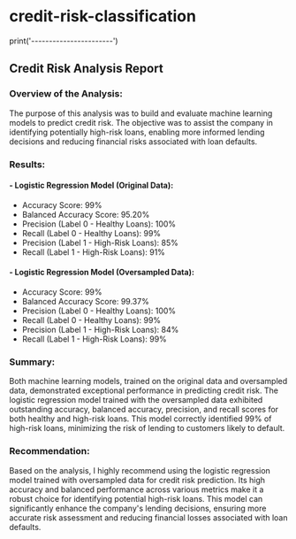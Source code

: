 # credit-risk-classification
print('-----------------------')

## Credit Risk Analysis Report

### Overview of the Analysis:
The purpose of this analysis was to build and evaluate machine learning models to predict credit risk. The objective was to assist the company in identifying potentially high-risk loans, enabling more informed lending decisions and reducing financial risks associated with loan defaults.

### Results:

#### - Logistic Regression Model (Original Data):

- Accuracy Score: 99%
- Balanced Accuracy Score: 95.20%
- Precision (Label 0 - Healthy Loans): 100%
- Recall (Label 0 - Healthy Loans): 99%
- Precision (Label 1 - High-Risk Loans): 85%
- Recall (Label 1 - High-Risk Loans): 91%

#### - Logistic Regression Model (Oversampled Data):

- Accuracy Score: 99%
- Balanced Accuracy Score: 99.37%
- Precision (Label 0 - Healthy Loans): 100%
- Recall (Label 0 - Healthy Loans): 99%
- Precision (Label 1 - High-Risk Loans): 84%
- Recall (Label 1 - High-Risk Loans): 99%

### Summary:
Both machine learning models, trained on the original data and oversampled data, demonstrated exceptional performance in predicting credit risk. The logistic regression model trained with the oversampled data exhibited outstanding accuracy, balanced accuracy, precision, and recall scores for both healthy and high-risk loans. This model correctly identified 99% of high-risk loans, minimizing the risk of lending to customers likely to default.

### Recommendation:
Based on the analysis, I highly recommend using the logistic regression model trained with oversampled data for credit risk prediction. Its high accuracy and balanced performance across various metrics make it a robust choice for identifying potential high-risk loans. This model can significantly enhance the company's lending decisions, ensuring more accurate risk assessment and reducing financial losses associated with loan defaults.